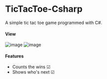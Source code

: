 # TicTacToe-Csharp
A simple tic tac toe game programmed with C#.

#### View
![image](https://user-images.githubusercontent.com/61121747/81479478-27abac80-922c-11ea-9377-490aca212746.png)
![image](https://user-images.githubusercontent.com/61121747/81479498-4ad65c00-922c-11ea-9d0d-a418ed5b7e1d.png)

#### Features
* Counts the wins &#9745;
* Shows who's next &#9745;
